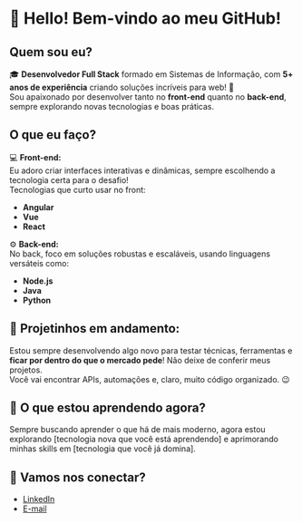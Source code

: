 # 👋 Hello! Bem-vindo ao meu GitHub! 

## Quem sou eu? 
🎓 **Desenvolvedor Full Stack** formado em Sistemas de Informação, com **5+ anos de experiência** criando soluções incríveis para web! 🚀  
Sou apaixonado por desenvolver tanto no **front-end** quanto no **back-end**, sempre explorando novas tecnologias e boas práticas.

## O que eu faço?
💻 **Front-end:**  
Eu adoro criar interfaces interativas e dinâmicas, sempre escolhendo a tecnologia certa para o desafio!  
Tecnologias que curto usar no front:
- **Angular**
- **Vue**
- **React**

⚙️ **Back-end:**  
No back, foco em soluções robustas e escaláveis, usando linguagens versáteis como:
- **Node.js**
- **Java**
- **Python**

## 🚧 Projetinhos em andamento:
Estou sempre desenvolvendo algo novo para testar técnicas, ferramentas e **ficar por dentro do que o mercado pede**! Não deixe de conferir meus projetos.  
Você vai encontrar APIs, automações e, claro, muito código organizado. 😉

## 🌱 O que estou aprendendo agora?
Sempre buscando aprender o que há de mais moderno, agora estou explorando [tecnologia nova que você está aprendendo] e aprimorando minhas skills em [tecnologia que você já domina]. 

## 🤝 Vamos nos conectar?
- [LinkedIn](https://www.linkedin.com/in/abel-cabral)
- [E-mail](mailto:abel-cabral@outlook.com)
